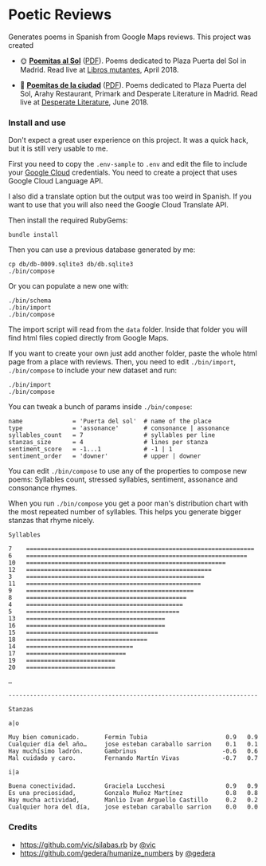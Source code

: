 # Poetic Reviews

Generates poems in Spanish from Google Maps reviews. This project was created

- 🌞 [**Poemitas al Sol**](doc/poemitas-al-sol.md) ([PDF](doc/poemitas-al-sol.pdf)). Poems dedicated to Plaza Puerta del Sol in Madrid. Read live at [Libros mutantes](http://librosmutantes.com/poetry-slash/), April 2018.

- 🌇 [**Poemitas de la ciudad**](doc/poemitas-de-la-ciudad.md) ([PDF](doc/poemitas-de-la-ciudad.pdf)). Poems dedicated to Plaza Puerta del Sol, Arahy Restaurant, Primark and Desperate Literature in Madrid. Read live at [Desperate Literature](https://desperateliterature.com), June 2018.

### Install and use

Don't expect a great user experience on this project. It was a quick hack, but it is still very usable to me.

First you need to copy the `.env-sample` to `.env` and edit the file to include your [Google Cloud](https://cloud.google.com) credentials. You need to create a project that uses Google Cloud Language API.

I also did a translate option but the output was too weird in Spanish. If you want to use that you will also need the Google Cloud Translate API.

Then install the required RubyGems:

    bundle install

Then you can use a previous database generated by me:

    cp db/db-0009.sqlite3 db/db.sqlite3
    ./bin/compose

Or you can populate a new one with:

    ./bin/schema
    ./bin/import
    ./bin/compose

The import script will read from the `data` folder. Inside that folder you will find html files copied directly from Google Maps.

If you want to create your own just add another folder, paste the whole html page from a place with reviews. Then, you need to edit `./bin/import`, `./bin/compose` to include your new dataset and run:

    ./bin/import
    ./bin/compose

You can tweak a bunch of params inside `./bin/compose`:

```
name              = 'Puerta del sol'  # name of the place
type              = 'assonance'       # consonance | assonance
syllables_count   = 7                 # syllables per line
stanzas_size      = 4                 # lines per stanza
sentiment_score   = -1...1            # -1 | 1
sentiment_order   = 'downer'          # upper | downer
```

You can edit `./bin/compose` to use any of the properties to compose new poems: Syllables count, stressed syllables, sentiment, assonance and consonance rhymes.

When you run `./bin/compose` you get a poor man's distribution chart with the most repeated number of syllables. This helps you generate bigger stanzas that rhyme nicely.

```
Syllables

7    ================================================================
6    ==============================================================
10   ========================================================
12   ====================================================
3    ==================================================
11   =================================================
9    ===============================================
8    =============================================
4    ============================================
5    ===========================================
13   =======================================
16   =======================================
15   =====================================
18   ==================================
14   ==============================
17   ============================
19   =========================
20   =========================

…

----------------------------------------------------------------------

Stanzas

a|o

Muy bien comunicado.       Fermin Tubia                      0.9   0.9
Cualquier día del año…     jose esteban caraballo sarrion    0.1   0.1
Hay muchísimo ladrón.      Gambrinus                        -0.6   0.6
Mal cuidado y caro.        Fernando Martín Vivas            -0.7   0.7

i|a

Buena conectividad.        Graciela Lucchesi                 0.9   0.9
Es una preciosidad,        Gonzalo Muñoz Martínez            0.8   0.8
Hay mucha actividad,       Manlio Ivan Arguello Castillo     0.2   0.2
Cualquier hora del día,    jose esteban caraballo sarrion    0.0   0.0
```

### Credits

- https://github.com/vic/silabas.rb by [@vic](https://github.com/vic)
- https://github.com/gedera/humanize_numbers by [@gedera](https://github.com/gedera)
